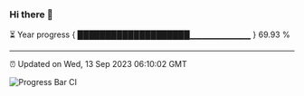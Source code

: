 ### Hi there 👋

⏳ Year progress { ████████████████████▁▁▁▁▁▁▁▁▁▁ } 69.93 %

---

⏰ Updated on Wed, 13 Sep 2023 06:10:02 GMT

![Progress Bar CI](https://github.com/Shyam-Makwana/GitHub-Actions-Demo/workflows/Progress%20Bar%20CI/badge.svg)
